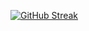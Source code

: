 [![GitHub Streak](https://github-readme-streak-stats.herokuapp.com/?user=awteeter)](https://git.io/streak-stats)
